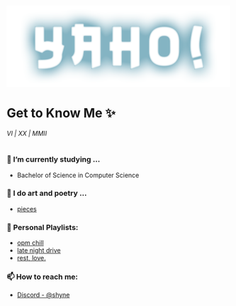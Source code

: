 
<img src = "yaho!.png">

<h1>
Get to Know Me ✨
</h1>

_VI | XX | MMII_  
<br>

<h3>🌱 I’m currently studying ...</h3> 

- Bachelor of Science in Computer Science
 

<h3>🎨 I do art and poetry ...</h3>

- [pieces](https://drive.google.com/drive/folders/1cCEke-TWFTla1SLTt_YBadDWkueij1j3?usp=sharing)


<h3>🎵 Personal Playlists:</h3>

- [opm chill](https://open.spotify.com/playlist/40zEvjWmDE6NMvee6lO1ds?si=90ed2d9a4fd74538)
- [late night drive](https://open.spotify.com/playlist/74I58DapeLEPW5US4yOcbZ?si=a32b5bd673884e7a)
- [rest, love.](https://open.spotify.com/playlist/16isCOZdFzRoaPCl8GuK14?si=1f3c988db9314ea3)


<h3>📫 How to reach me:</h3>

- [Discord - @shyne](https://discordapp.com/users/shyne#9038)
